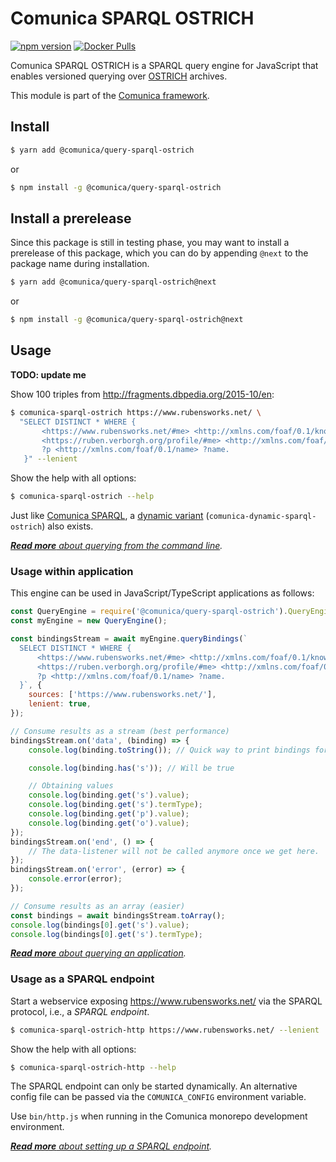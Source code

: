 # Comunica SPARQL OSTRICH

[![npm version](https://badge.fury.io/js/%40comunica%2Fquery-sparql-ostrich.svg)](https://www.npmjs.com/package/@comunica/query-sparql-ostrich)
[![Docker Pulls](https://img.shields.io/docker/pulls/comunica/query-sparql-ostrich.svg)](https://hub.docker.com/r/comunica/query-sparql-ostrich/)

Comunica SPARQL OSTRICH is a SPARQL query engine for JavaScript that enables versioned querying over [OSTRICH](https://github.com/rdfostrich/ostrich) archives.

This module is part of the [Comunica framework](https://comunica.dev/).

## Install

```bash
$ yarn add @comunica/query-sparql-ostrich
```

or

```bash
$ npm install -g @comunica/query-sparql-ostrich
```

## Install a prerelease

Since this package is still in testing phase, you may want to install a prerelease of this package, which you can do by appending `@next` to the package name during installation.

```bash
$ yarn add @comunica/query-sparql-ostrich@next
```

or

```bash
$ npm install -g @comunica/query-sparql-ostrich@next
```

## Usage

**TODO: update me**

Show 100 triples from http://fragments.dbpedia.org/2015-10/en:

```bash
$ comunica-sparql-ostrich https://www.rubensworks.net/ \
  "SELECT DISTINCT * WHERE {
       <https://www.rubensworks.net/#me> <http://xmlns.com/foaf/0.1/knows> ?p.
       <https://ruben.verborgh.org/profile/#me> <http://xmlns.com/foaf/0.1/knows> ?p.
       ?p <http://xmlns.com/foaf/0.1/name> ?name.
   }" --lenient
```

Show the help with all options:

```bash
$ comunica-sparql-ostrich --help
```

Just like [Comunica SPARQL](https://github.com/comunica/comunica/tree/master/packages/query-sparql),
a [dynamic variant](https://github.com/comunica/comunica/tree/master/packages/query-sparql#usage-from-the-command-line) (`comunica-dynamic-sparql-ostrich`) also exists.

_[**Read more** about querying from the command line](https://comunica.dev/docs/query/getting_started/query_cli/)._

### Usage within application

This engine can be used in JavaScript/TypeScript applications as follows:

```javascript
const QueryEngine = require('@comunica/query-sparql-ostrich').QueryEngine;
const myEngine = new QueryEngine();

const bindingsStream = await myEngine.queryBindings(`
  SELECT DISTINCT * WHERE {
      <https://www.rubensworks.net/#me> <http://xmlns.com/foaf/0.1/knows> ?p.
      <https://ruben.verborgh.org/profile/#me> <http://xmlns.com/foaf/0.1/knows> ?p.
      ?p <http://xmlns.com/foaf/0.1/name> ?name.
  }`, {
    sources: ['https://www.rubensworks.net/'],
    lenient: true,
});

// Consume results as a stream (best performance)
bindingsStream.on('data', (binding) => {
    console.log(binding.toString()); // Quick way to print bindings for testing

    console.log(binding.has('s')); // Will be true

    // Obtaining values
    console.log(binding.get('s').value);
    console.log(binding.get('s').termType);
    console.log(binding.get('p').value);
    console.log(binding.get('o').value);
});
bindingsStream.on('end', () => {
    // The data-listener will not be called anymore once we get here.
});
bindingsStream.on('error', (error) => {
    console.error(error);
});

// Consume results as an array (easier)
const bindings = await bindingsStream.toArray();
console.log(bindings[0].get('s').value);
console.log(bindings[0].get('s').termType);
```

_[**Read more** about querying an application](https://comunica.dev/docs/query/getting_started/query_app/)._

### Usage as a SPARQL endpoint

Start a webservice exposing https://www.rubensworks.net/ via the SPARQL protocol, i.e., a _SPARQL endpoint_.

```bash
$ comunica-sparql-ostrich-http https://www.rubensworks.net/ --lenient
```

Show the help with all options:

```bash
$ comunica-sparql-ostrich-http --help
```

The SPARQL endpoint can only be started dynamically.
An alternative config file can be passed via the `COMUNICA_CONFIG` environment variable.

Use `bin/http.js` when running in the Comunica monorepo development environment.

_[**Read more** about setting up a SPARQL endpoint](https://comunica.dev/docs/query/getting_started/setup_endpoint/)._
